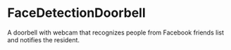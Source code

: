 # FaceDetectionDoorbell
A doorbell with webcam that recognizes people from Facebook friends list and notifies the resident.
